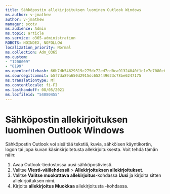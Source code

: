 ```yaml
---
title: Sähköpostin allekirjoituksen luominen Outlook Windows
ms.author: v-jmathew
author: v-jmathew
manager: scotv
ms.audience: Admin
ms.topic: article
ms.service: o365-administration
ROBOTS: NOINDEX, NOFOLLOW
localization_priority: Normal
ms.collection: Adm_O365
ms.custom:
- "1200009"
- "8199"
ms.openlocfilehash: 66b7db54629319c275dc72ed7cd0ca91324040f1c1e7e7080e69c62e31a03cc2
ms.sourcegitcommit: b5f7da89a650d2915dc652449623c78be6247175
ms.translationtype: MT
ms.contentlocale: fi-FI
ms.lasthandoff: 08/05/2021
ms.locfileid: "54080455"
---
```

# <a name="create-an-email-signature-in-outlook-for-windows"></a>Sähköpostin allekirjoituksen luominen Outlook Windows

Sähköpostin Outlook voi sisältää tekstiä, kuvia, sähköisen käyntikortin, logon tai jopa kuvan käsinkirjoitetusta allekirjoituksesta. Voit tehdä tämän näin:

1. Avaa Outlook-tiedostossa uusi sähköpostiviesti.
2. Valitse **Viesti-välilehdessä**   >  **Allekirjoituksen allekirjoitukset**.
3. Valitse **Valitse muokattava allekirjoitus**-kohdassa **Uusi** ja kirjoita sitten allekirjoituksen nimi.
4. Kirjoita **allekirjoitus Muokkaa** allekirjoitusta -kohdassa.
